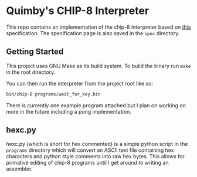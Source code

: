 # Quimby's CHIP-8 Interpreter
This repo contains an implementation of the chip-8 interpreter based on
[this](http://devernay.free.fr/hacks/chip8/C8TECH10.HTM) specification.
The specification page is also saved in the `spec` directory.

## Getting Started
This project uses GNU Make as its build system. To build the binary run
`make` in the root directory.

You can then run the interpreter from the project root like so:

```bash
bin/chip-8 programs/wait_for_key.bin
```

There is currently one example program attached but I plan on working on
more in the future including a pong implementation. 

## hexc.py
hexc.py (which is short for hex commented) is a simple python script in the `programs` 
directory which will convert an ASCII text file containing hex characters and python 
style comments into raw hex bytes. This allows for primative editing of chip-8 programs 
until I get around to writing an assembler.
